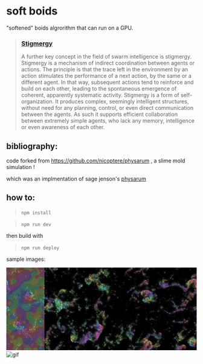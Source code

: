 # soft boids

"softened" boids algrorithm that can run on a GPU.

> ### [Stigmergy](https://en.wikipedia.org/wiki/Stigmergy)
>
> A further key concept in the field of swarm intelligence is stigmergy. Stigmergy is a mechanism of indirect coordination between agents or actions. The principle is that the trace left in the environment by an action stimulates the performance of a next action, by the same or a different agent. In that way, subsequent actions tend to reinforce and build on each other, leading to the spontaneous emergence of coherent, apparently systematic activity. Stigmergy is a form of self-organization. It produces complex, seemingly intelligent structures, without need for any planning, control, or even direct communication between the agents. As such it supports efficient collaboration between extremely simple agents, who lack any memory, intelligence or even awareness of each other.

## bibliography:

code forked from https://github.com/nicoptere/physarum , a slime mold simulation !

which was an implmentation of sage jenson's [physarum](https://www.sagejenson.com/physarum)

## how to:

> `npm install`

> `npm run dev`

then build with

> `npm run deploy`

sample images:

![img0](img/1.png)
![gif](img/output2.gif)
